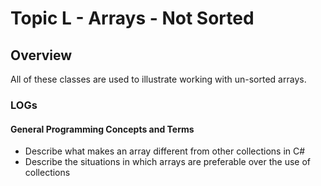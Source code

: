 ---
---
# Topic L - Arrays - Not Sorted

## Overview

All of these classes are used to illustrate working with un-sorted arrays.

### LOGs

#### General Programming Concepts and Terms

* Describe what makes an array different from other collections in C#
* Describe the situations in which arrays are preferable over the use of collections
